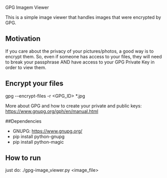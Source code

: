 GPG Imagem Viewer

This is a simple image viewer that handles images that were encrypted by GPG.

## Motivation

If you care about the privacy of your pictures/photos, a good way is to encrypt
them. So, even if someone has access to your files, they will need to break your
passphrase AND have access to your GPG Private Key in order to view them.

## Encrypt your files

gpg --encrypt-files -r <GPG_ID> *.jpg

More about GPG and how to create your private and public keys: https://www.gnupg.org/gph/en/manual.html

##Dependencies

- GNUPG: https://www.gnupg.org/
- pip install python-gnupg
- pip install python-magic

## How to run

just do: ./gpg-image_viewer.py <image_file>
